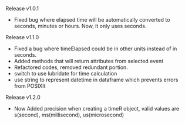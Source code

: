 Release v1.0.1

* Fixed bug where elapsed time will be automatically converted to seconds, minutes or hours. Now, it only uses seconds.

Release v1.1.0

* Fixed a bug where timeElapsed could be in other units instead of in seconds.
* Added methods that will return attributes from selected event
* Refactored codes, removed redundant portion.
* switch to use lubridate for time calculation
* use string to represent datetime in dataframe which prevents errors from POSIXlt

Release v1.2.0

* Now Added precision when creating a timeR object, valid values are s(second), ms(millisecond), us(microsecond)

